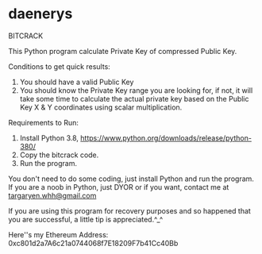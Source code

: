 # daenerys


BITCRACK

This Python program calculate Private Key of compressed Public Key.

Conditions to get quick results:
1. You should have a valid Public Key
2. You should know the Private Key range you are looking for, if not, it will take some time to calculate the actual
private key based on the Public Key X & Y coordinates using scalar multiplication.


Requirements to Run:
1. Install Python 3.8,
https://www.python.org/downloads/release/python-380/
2. Copy the bitcrack code.
3. Run the program.

You don't need to do some coding, just install Python and run the program.
If you are a noob  in Python, just DYOR or if you want, contact me at targaryen.whh@gmail.com


If you are using this program for recovery purposes and so happened that you are successful,
a little tip is appreciated.^_^

Here''s my Ethereum Address:  0xc801d2a7A6c21a0744068f7E18209F7b41Cc40Bb



